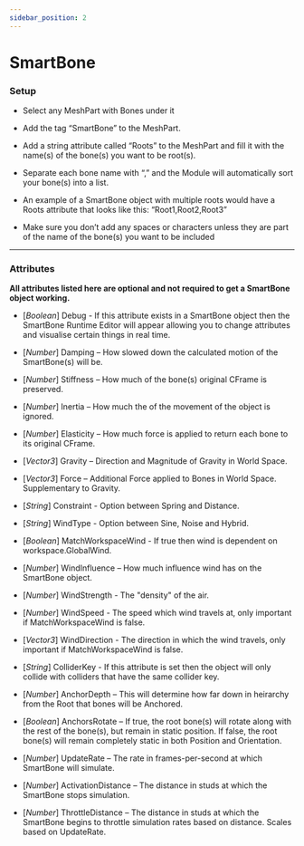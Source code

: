```yaml
---
sidebar_position: 2
---
```

# SmartBone

### Setup

- Select any MeshPart with Bones under it

- Add the tag “SmartBone” to the MeshPart.

- Add a string attribute called “Roots” to the MeshPart and fill it with the name(s) of the bone(s) you want to be root(s).

- Separate each bone name with “,” and the Module will automatically sort your bone(s) into a list.

- An example of a SmartBone object with multiple roots would have a Roots attribute that looks like this: “Root1,Root2,Root3”

- Make sure you don’t add any spaces or characters unless they are part of the name of the bone(s) you want to be included

---
### Attributes

**All attributes listed here are optional and not required to get a SmartBone object working.**

- \[*Boolean*\] Debug - If this attribute exists in a SmartBone object then the SmartBone Runtime Editor will appear allowing you to change attributes and visualise certain things in real time.

- \[*Number*\] Damping – How slowed down the calculated motion of the SmartBone(s) will be.

- \[*Number*\] Stiffness – How much of the bone(s) original CFrame is preserved.

- \[*Number*\] Inertia – How much the of the movement of the object is ignored.

- \[*Number*\] Elasticity – How much force is applied to return each bone to its original CFrame.

- \[*Vector3*\] Gravity – Direction and Magnitude of Gravity in World Space.

- \[*Vector3*\] Force – Additional Force applied to Bones in World Space. Supplementary to Gravity.

- \[*String*\] Constraint - Option between Spring and Distance.

- \[*String*\] WindType - Option between Sine, Noise and Hybrid.

- \[*Boolean*\] MatchWorkspaceWind - If true then wind is dependent on workspace.GlobalWind.

- \[*Number*\] WindInfluence – How much influence wind has on the SmartBone object.

- \[*Number*\] WindStrength - The "density" of the air.

- \[*Number*\] WindSpeed - The speed which wind travels at, only important if MatchWorkspaceWind is false.

- \[*Vector3*\] WindDirection - The direction in which the wind travels, only important if MatchWorkspaceWind is false.

- \[*String*\] ColliderKey - If this attribute is set then the object will only collide with colliders that have the same collider key.

- \[*Number*\] AnchorDepth – This will determine how far down in heirarchy from the Root that bones will be Anchored.

- \[*Boolean*\] AnchorsRotate – If true, the root bone(s) will rotate along with the rest of the bone(s), but remain in static position. If false, the root bone(s) will remain completely static in both Position and Orientation.

- \[*Number*\] UpdateRate – The rate in frames-per-second at which SmartBone will simulate.

- \[*Number*\] ActivationDistance – The distance in studs at which the SmartBone stops simulation.

- \[*Number*\] ThrottleDistance – The distance in studs at which the SmartBone begins to throttle simulation rates based on distance. Scales based on UpdateRate.

